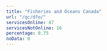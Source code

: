 ```yaml
---
title: "Fisheries and Oceans Canada"
url: "/gc/dfo/"
servicesOnline: 47
servicesNotOnline: 16
percentage: 0.75
noData: 0
---
```

